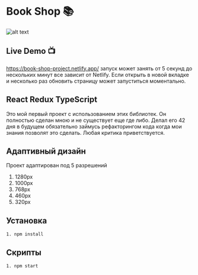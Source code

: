 # Book Shop 📚

![alt text](<./BookShop.gif>)

## Live Demo 📺

https://book-shop-project.netlify.app/ запуск может занять от 5 секунд до нескольких минут все зависит от Netlify. Если открыть в новой вкладке и несколько раз обновить страницу может запуститься моментально.

## React Redux TypeScript

Это мой первый проект с использованием этих библиотек. Он полностью сделан мною и не существует еще где либо. Делал его 42 дня в будущем обязательно займусь рефакторингом кода когда мои знания позволят это сделать. Любая критика приветствуется.

## Адаптивный дизайн

Проект адаптирован под 5 разрешений

1. 1280px
2. 1000px
3. 768px
4. 460px
5. 320px


## Установка

```
1. npm install
```

## Скрипты

```
1. npm start
```

